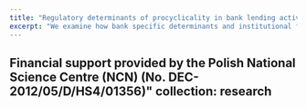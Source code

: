 ```yaml
---
title: "Regulatory determinants of procyclicality in bank lending activity"
excerpt: "We examine how bank specific determinants and institutional factors affect the procyclicality of loan loss provisions and the association between bank lending and bank capital. We also explain whether bank lending, bank capital and loan loss provisions are empirically related by checking if lending of banks, whose loan loss provisions are more procyclical or who do not apply income smoothing, is more capital constrained during recessionary periods. 
---
```

Financial support provided by the Polish National Science Centre (NCN) (No. DEC-2012/05/D/HS4/01356)"
collection: research
---

